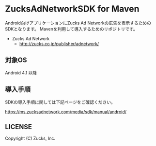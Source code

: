 ZucksAdNetworkSDK for Maven
=====================

Android向けアプリケーションにZucks Ad Networkの広告を表示するためのSDKとなります。
Mavenを利用して導入するためのリポジトリです。

* Zucks Ad Network
  * http://zucks.co.jp/publisher/adnetwork/

## 対象OS

Android 4.1 以降

## 導入手順

SDKの導入手順に関しては下記ページをご確認ください。

https://ms.zucksadnetwork.com/media/sdk/manual/android/

## LICENSE

Copyright (C) Zucks, Inc.

